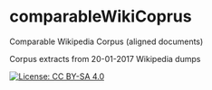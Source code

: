 # comparableWikiCoprus
Comparable Wikipedia Corpus (aligned documents)

Corpus extracts from 20-01-2017 Wikipedia dumps

 [![License: CC BY-SA 4.0](https://img.shields.io/badge/License-CC%20BY--SA%204.0-lightgrey.svg)](http://creativecommons.org/licenses/by-sa/4.0/)


